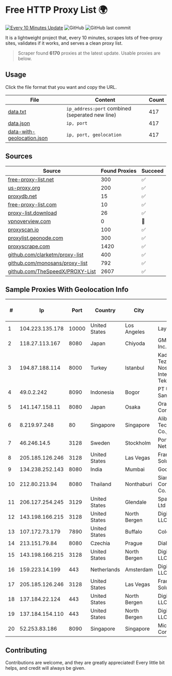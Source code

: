 
# Free HTTP Proxy List 🌍

[![Every 10 Minutes Update](https://github.com/mertguvencli/http-proxy-list/actions/workflows/main.yml/badge.svg?branch=main)](https://github.com/mertguvencli/http-proxy-list/actions/workflows/main.yml)
![GitHub](https://img.shields.io/github/license/mertguvencli/http-proxy-list)
![GitHub last commit](https://img.shields.io/github/last-commit/mertguvencli/http-proxy-list)

It is a lightweight project that, every 10 minutes, scrapes lots of free-proxy sites, validates if it works, and serves a clean proxy list.


> Scraper found **6170** proxies at the latest update. Usable proxies are below.

## Usage

Click the file format that you want and copy the URL.


|File|Content|Count|
|----|-------|-----|
|[data.txt](https://raw.githubusercontent.com/mertguvencli/http-proxy-list/main/proxy-list/data.txt)|`ip_address:port` combined (seperated new line)|417|
|[data.json](https://raw.githubusercontent.com/mertguvencli/http-proxy-list/main/proxy-list/data.json)|`ip, port`|417|
|[data-with-geolocation.json](https://raw.githubusercontent.com/mertguvencli/http-proxy-list/main/proxy-list/data-with-geolocation.json)|`ip, port, geolocation`|417|

## Sources

|Source|Found Proxies|Succeed|
|------|-------------|-------|
|[free-proxy-list.net](https://free-proxy-list.net)|300|✅|
|[us-proxy.org](https://www.us-proxy.org)|200|✅|
|[proxydb.net](http://proxydb.net)|15|✅|
|[free-proxy-list.com](https://free-proxy-list.com/?page=&port=&type%5B%5D=http&type%5B%5D=https&up_time=0&search=Search)|10|✅|
|[proxy-list.download](https://www.proxy-list.download/HTTP)|26|✅|
|[vpnoverview.com](https://vpnoverview.com/privacy/anonymous-browsing/free-proxy-servers)|0|🚫|
|[proxyscan.io](https://www.proxyscan.io)|100|✅|
|[proxylist.geonode.com](https://proxylist.geonode.com/api/proxy-list?limit=300&page=1&sort_by=lastChecked&sort_type=desc&protocols=http,https)|300|✅|
|[proxyscrape.com](https://api.proxyscrape.com/v2/?request=displayproxies&protocol=http&timeout=10000&country=all&ssl=all&anonymity=all)|1420|✅|
|[github.com/clarketm/proxy-list](https://raw.githubusercontent.com/clarketm/proxy-list/master/proxy-list-raw.txt)|400|✅|
|[github.com/monosans/proxy-list](https://raw.githubusercontent.com/monosans/proxy-list/main/proxies/http.txt)|792|✅|
|[github.com/TheSpeedX/PROXY-List](https://raw.githubusercontent.com/TheSpeedX/PROXY-List/master/http.txt)|2607|✅|


## Sample Proxies With Geolocation Info

|#|Ip|Port|Country|City|Internet Service Provider|
|-|--|----|-------|----|-------------------------|
|1|104.223.135.178|10000|United States|Los Angeles|LayerHost|
|2|118.27.113.167|8080|Japan|Chiyoda|GMO Internet, Inc.|
|3|194.87.188.114|8000|Turkey|Istanbul|Kadir Huseyin Tezcan Nosspeed Internet Teknolojileri|
|4|49.0.2.242|8090|Indonesia|Bogor|PT Usaha Adi Sanggoro|
|5|141.147.158.11|8080|Japan|Osaka|Oracle Corporation|
|6|8.219.97.248|80|Singapore|Singapore|Alibaba (US) Technology Co., Ltd.|
|7|46.246.14.5|3128|Sweden|Stockholm|Portlane Network|
|8|205.185.126.246|3128|United States|Las Vegas|FranTech Solutions|
|9|134.238.252.143|8080|India|Mumbai|Google LLC|
|10|212.80.213.94|8080|Thailand|Nonthaburi|Siamdata Communication Co.|
|11|206.127.254.245|3129|United States|Glendale|Spartan Host Ltd|
|12|143.198.166.215|3128|United States|North Bergen|DigitalOcean, LLC|
|13|107.172.73.179|7890|United States|Buffalo|ColoCrossing|
|14|213.151.79.84|8080|Czechia|Prague|Dial Telecom|
|15|143.198.166.215|3128|United States|North Bergen|DigitalOcean, LLC|
|16|159.223.14.199|443|Netherlands|Amsterdam|DigitalOcean, LLC|
|17|205.185.126.246|3128|United States|Las Vegas|FranTech Solutions|
|18|137.184.22.124|443|United States|North Bergen|DigitalOcean, LLC|
|19|137.184.154.110|443|United States|North Bergen|DigitalOcean, LLC|
|20|52.253.83.186|8090|Singapore|Singapore|Microsoft Corporation|



## Contributing

Contributions are welcome, and they are greatly appreciated! Every
little bit helps, and credit will always be given.

